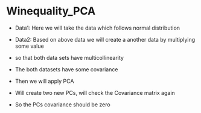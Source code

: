 # Winequality_PCA

- Data1: Here we will take the data which follows normal distribution

- Data2: Based on above data we will create a another data by multiplying some value

- so that both data sets have multicollinearity

- The both datasets have some covariance

- Then we will apply PCA

- Will create two new PCs, will check the Covariance matrix again

- So the PCs covariance should be zero
